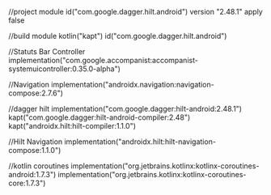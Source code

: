 //project module
id("com.google.dagger.hilt.android") version "2.48.1" apply false

//build module
kotlin("kapt")
    id("com.google.dagger.hilt.android")


//Statuts Bar Controller
implementation("com.google.accompanist:accompanist-systemuicontroller:0.35.0-alpha")

//Navigation
implementation("androidx.navigation:navigation-compose:2.7.6")

//dagger hilt
implementation("com.google.dagger:hilt-android:2.48.1")
kapt("com.google.dagger:hilt-android-compiler:2.48")
kapt("androidx.hilt:hilt-compiler:1.1.0")

//Hilt Navigation
implementation("androidx.hilt:hilt-navigation-compose:1.1.0")

//kotlin coroutines
implementation("org.jetbrains.kotlinx:kotlinx-coroutines-android:1.7.3")
implementation("org.jetbrains.kotlinx:kotlinx-coroutines-core:1.7.3")
